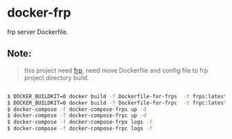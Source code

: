 # docker-frp
frp server Dockerfile.
## Note:
> this project need [frp](https://github.com/fatedier/frp.git), need move Dockerfile and config file to frp project directory build.

```bash

$ DOCKER_BUILDKIT=0 docker build -f Dockerfile-for-frps  -t frps:latest .
$ DOCKER_BUILDKIT=0 docker build -f Dockerfile-for-frpc  -t frpc:latest .
$ docker-compose -f docker-compose-frps up -d
$ docker-compose -f docker-compose-frpc up -d
$ docker-compose -f docker-compose-frps logs -f
$ docker-compose -f docker-compose-frpc logs -f
```
